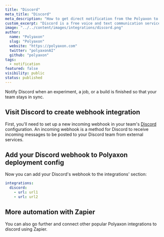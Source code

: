 ```yaml
---
title: "Discord"
meta_title: "Discord"
meta_description: "How to get direct notification from the Polyaxon to your Discord channels. Notify Discord when an experiment, job, build is finished so that your team stays in sync."
custom_excerpt: "Discord is a free voice and text communication service like skype."
image: "../../content/images/integrations/discord.png"
author:
  name: "Polyaxon"
  slug: "Polyaxon"
  website: "https://polyaxon.com"
  twitter: "polyaxonAI"
  github: "polyaxon"
tags: 
  - notification
featured: false
visibility: public
status: published
---
```


Notify Discord when an experiment, a job, or a build is finished so that your team stays in sync.

## Visit Discord to create webhook integration

First, you'll need to set up a new incoming webhook in your team's [Discord](https://discordapp.com/developers/docs/resources/webhook) configuration. 
An incoming webhook is a method for Discord to receive incoming messages to be posted to your Discord team from external services.

## Add your Discord webhook to Polyaxon deployment config

Now you can add your Discord's webhook to the integrations' section:

```yaml
integrations:
  discord:
    - url: url1
    - url: url2
```

## More automation with Zapier

You can also go further and connect other popular Polyaxon integrations to discord using Zapier.

